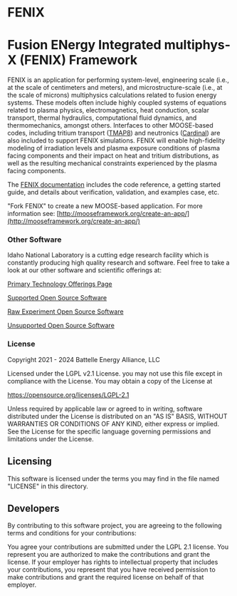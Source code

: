 # FENIX
Fusion ENergy Integrated multiphys-X (FENIX) Framework
=====

FENIX is an application for performing system-level, engineering scale (i.e., at the scale of
centimeters and meters), and microstructure-scale (i.e., at the scale of microns) multiphysics
calculations related to fusion energy systems.
These models often include highly coupled systems of equations related to plasma physics,
electromagnetics, heat conduction, scalar transport, thermal hydraulics, computational fluid dynamics,
and thermomechanics, amongst others.
Interfaces to other MOOSE-based codes, including tritium transport ([TMAP8](https://mooseframework.inl.gov/tmap8))
and neutronics ([Cardinal](https://cardinal.cels.anl.gov/)) are also included to support FENIX simulations.
FENIX will enable high-fidelity modeling of irradiation levels and plasma exposure
conditions of plasma facing components and their impact on heat and tritium distributions, as well
as the resulting mechanical constraints experienced by the plasma facing components.

The [FENIX documentation](https://fenix-dev.hpc.inl.gov/site/index.html) includes the code reference, a getting started guide, and details about verification, validation, and examples case, etc.

"Fork FENIX" to create a new MOOSE-based application.
For more information see: [http://mooseframework.org/create-an-app/](http://mooseframework.org/create-an-app/)

### Other Software
Idaho National Laboratory is a cutting edge research facility which is constantly producing high quality research and software. Feel free to take a look at our other software and scientific offerings at:

[Primary Technology Offerings Page](https://www.inl.gov/inl-initiatives/technology-deployment)

[Supported Open Source Software](https://github.com/idaholab)

[Raw Experiment Open Source Software](https://github.com/IdahoLabResearch)

[Unsupported Open Source Software](https://github.com/IdahoLabCuttingBoard)

### License

Copyright 2021 - 2024 Battelle Energy Alliance, LLC

Licensed under the LGPL v2.1 License.
you may not use this file except in compliance with the License.
You may obtain a copy of the License at

  https://opensource.org/licenses/LGPL-2.1

Unless required by applicable law or agreed to in writing, software
distributed under the License is distributed on an "AS IS" BASIS,
WITHOUT WARRANTIES OR CONDITIONS OF ANY KIND, either express or implied.
See the License for the specific language governing permissions and
limitations under the License.



Licensing
-----
This software is licensed under the terms you may find in the file named "LICENSE" in this directory.


Developers
-----
By contributing to this software project, you are agreeing to the following terms and conditions for your contributions:

You agree your contributions are submitted under the LGPL 2.1 license. You represent you are authorized to make the contributions and grant the license. If your employer has rights to intellectual property that includes your contributions, you represent that you have received permission to make contributions and grant the required license on behalf of that employer.
